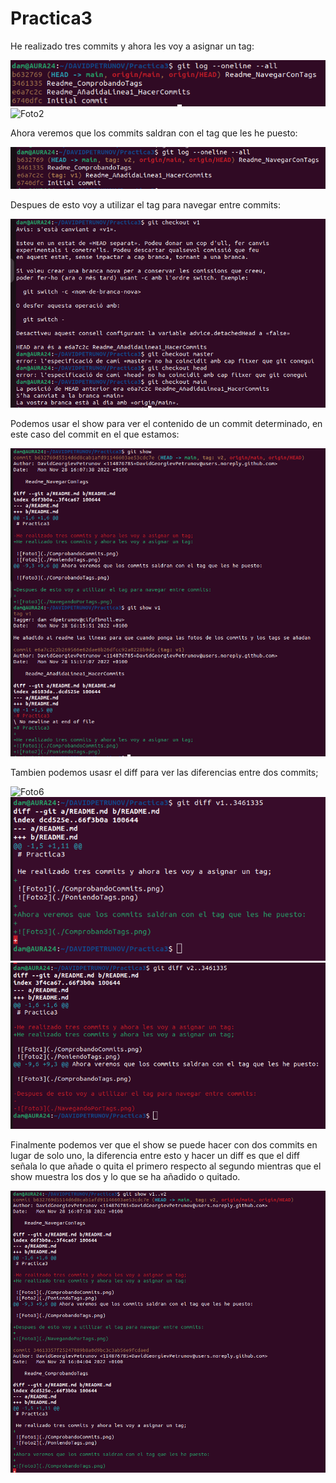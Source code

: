 # Practica3

He realizado tres commits y ahora les voy a asignar un tag:

![Foto1](./ComprobandoCommits.png)
![Foto2](./PoniendoTags.png)

Ahora veremos que los commits saldran con el tag que les he puesto:

![Foto3](./ComprobandoTags.png)

Despues de esto voy a utilizar el tag para navegar entre commits:

![Foto4](./NavegandoConTags.png)

Podemos usar el show para ver el contenido de un commit determinado, en este caso del commit en el que estamos:

![Foto5](./UsandoElShow.png)

Tambien podemos usasr el diff para ver las diferencias entre dos commits;

![Foto6](./GitDiffV1V2.png)
![Foto7](./GitDiffV1Commit2.png)
![Foto8](./GitDiffV2Commit2.png.png)

Finalmente podemos ver que el show se puede hacer con dos commits en lugar de solo uno, la diferencia entre esto y hacer un diff es que el diff señala lo que añade o quita el primero respecto al segundo mientras que el show muestra los dos y lo que se ha añadido o quitado.

![Foto9](./GitShowV1V2.png)
